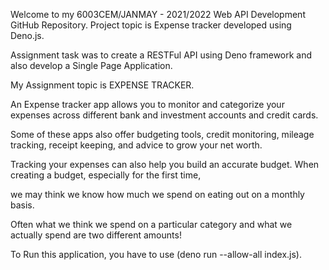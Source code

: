 Welcome to my 6003CEM/JANMAY - 2021/2022 Web API Development GitHub Repository. Project topic is Expense tracker developed using Deno.js.

Assignment task was to create a RESTFul API using Deno framework and also develop a Single Page Application.


My Assignment topic is EXPENSE TRACKER.

An Expense tracker app allows you to monitor and categorize your expenses across different bank and investment accounts and credit cards.

Some of these apps also offer budgeting tools, credit monitoring, mileage tracking, receipt keeping, and advice to grow your net worth.





Tracking your expenses can also help you build an accurate budget.  When creating a budget, especially for the first time,

we may think we know how much we spend on eating out on a monthly basis.

Often what we think we spend on a particular category and what we actually spend are two different amounts!




To Run this application, you have to use  (deno run --allow-all index.js).